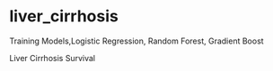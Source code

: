 # liver_cirrhosis
Training Models,Logistic Regression, Random Forest, Gradient Boost


Liver Cirrhosis Survival
